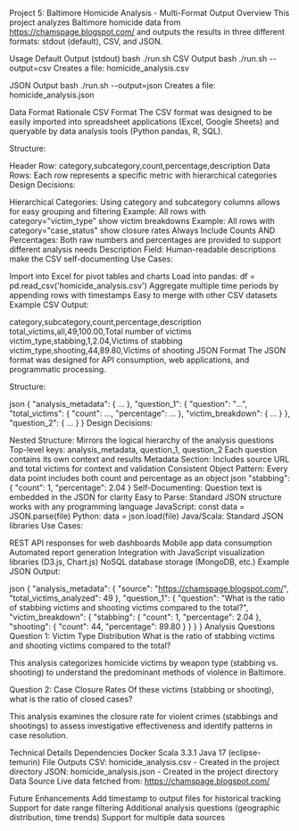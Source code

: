Project 5: Baltimore Homicide Analysis - Multi-Format Output
Overview
This project analyzes Baltimore homicide data from https://chamspage.blogspot.com/ and outputs the results in three different formats: stdout (default), CSV, and JSON.

Usage
Default Output (stdout)
bash
./run.sh
CSV Output
bash
./run.sh --output=csv
Creates a file: homicide_analysis.csv

JSON Output
bash
./run.sh --output=json
Creates a file: homicide_analysis.json

Data Format Rationale
CSV Format
The CSV format was designed to be easily imported into spreadsheet applications (Excel, Google Sheets) and queryable by data analysis tools (Python pandas, R, SQL).

Structure:

Header Row: category,subcategory,count,percentage,description
Data Rows: Each row represents a specific metric with hierarchical categories
Design Decisions:

Hierarchical Categories: Using category and subcategory columns allows for easy grouping and filtering
Example: All rows with category="victim_type" show victim breakdowns
Example: All rows with category="case_status" show closure rates
Always Include Counts AND Percentages: Both raw numbers and percentages are provided to support different analysis needs
Description Field: Human-readable descriptions make the CSV self-documenting
Use Cases:

Import into Excel for pivot tables and charts
Load into pandas: df = pd.read_csv('homicide_analysis.csv')
Aggregate multiple time periods by appending rows with timestamps
Easy to merge with other CSV datasets
Example CSV Output:

category,subcategory,count,percentage,description
total_victims,all,49,100.00,Total number of victims
victim_type,stabbing,1,2.04,Victims of stabbing
victim_type,shooting,44,89.80,Victims of shooting
JSON Format
The JSON format was designed for API consumption, web applications, and programmatic processing.

Structure:

json
{
  "analysis_metadata": { ... },
  "question_1": {
    "question": "...",
    "total_victims": { "count": ..., "percentage": ... },
    "victim_breakdown": { ... }
  },
  "question_2": { ... }
}
Design Decisions:

Nested Structure: Mirrors the logical hierarchy of the analysis questions
Top-level keys: analysis_metadata, question_1, question_2
Each question contains its own context and results
Metadata Section: Includes source URL and total victims for context and validation
Consistent Object Pattern: Every data point includes both count and percentage as an object
json
   "stabbing": {
     "count": 1,
     "percentage": 2.04
   }
Self-Documenting: Question text is embedded in the JSON for clarity
Easy to Parse: Standard JSON structure works with any programming language
JavaScript: const data = JSON.parse(file)
Python: data = json.load(file)
Java/Scala: Standard JSON libraries
Use Cases:

REST API responses for web dashboards
Mobile app data consumption
Automated report generation
Integration with JavaScript visualization libraries (D3.js, Chart.js)
NoSQL database storage (MongoDB, etc.)
Example JSON Output:

json
{
  "analysis_metadata": {
    "source": "https://chamspage.blogspot.com/",
    "total_victims_analyzed": 49
  },
  "question_1": {
    "question": "What is the ratio of stabbing victims and shooting victims compared to the total?",
    "victim_breakdown": {
      "stabbing": { "count": 1, "percentage": 2.04 },
      "shooting": { "count": 44, "percentage": 89.80 }
    }
  }
}
Analysis Questions
Question 1: Victim Type Distribution
What is the ratio of stabbing victims and shooting victims compared to the total?

This analysis categorizes homicide victims by weapon type (stabbing vs. shooting) to understand the predominant methods of violence in Baltimore.

Question 2: Case Closure Rates
Of these victims (stabbing or shooting), what is the ratio of closed cases?

This analysis examines the closure rate for violent crimes (stabbings and shootings) to assess investigative effectiveness and identify patterns in case resolution.

Technical Details
Dependencies
Docker
Scala 3.3.1
Java 17 (eclipse-temurin)
File Outputs
CSV: homicide_analysis.csv - Created in the project directory
JSON: homicide_analysis.json - Created in the project directory
Data Source
Live data fetched from: https://chamspage.blogspot.com/

Future Enhancements
Add timestamp to output files for historical tracking
Support for date range filtering
Additional analysis questions (geographic distribution, time trends)
Support for multiple data sources
